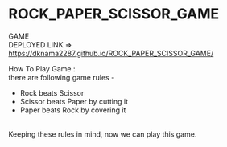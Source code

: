 # ROCK_PAPER_SCISSOR_GAME
GAME <br>
DEPLOYED LINK => <br>
                   https://dknama2287.github.io/ROCK_PAPER_SCISSOR_GAME/

How To Play Game : <br> there are following game rules - <br>

<ul>
  <li>Rock beats Scissor</li>
  <li>Scissor beats Paper by cutting it</li>
  <li>Paper beats Rock by covering it</li>
</ul>
<br>
Keeping these rules in mind, now we can play this game.


